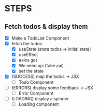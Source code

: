 # STEPS

## Fetch todos & display them

- [x] Make a TodoList Component
- [x] fetch the todos
  - [x] useState (store todos -> initial state)
  - [x] useEffect
  - [x] axios get
  - [x] We need api (fake api)
  - [x] set the state
- [x] (SUCCESS) map the todos -> JSX
  - [ ] Todo Component
- [ ] (ERRORS) display some feedback -> JSX
  - [ ] Error Component
- [ ] (LOADING) display a spinner
  - [ ] Loading component
